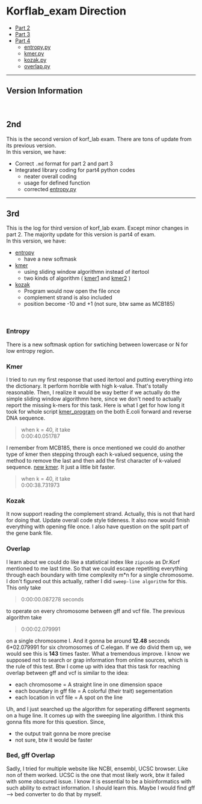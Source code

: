 # Korflab_exam Direction


+ [Part 2](part2_part3.md)
+ [Part 3](part2_part3.md)
+ [Part 4]()
    + [entropy.py](part4_entropy.py)
    + [kmer.py](part4_kmer.py)
    + [kozak.py](part4_kozak.py)
    + [overlap.py](part4_overlap.py)
    
----------------------------------------------------------------------------------------------------

## Version Information ##

<br>

## 2nd ##

This is the second version of korf_lab exam. There are tons of update from its previous version.  
In this version, we have:  

+ Correct `.md` format for part 2 and part 3  
+ Integrated library coding for part4 python codes
    - neater overall coding
    - usage for defined function
    - corrected [entropy.py](part4_entropy.py)

------------------------------------------------------------------------------


## 3rd ##

This is the log for third version of korf_lab exam. Except minor changes in part 2. The majority update for this version is part4 of exam.  
In this version, we have:

+ [entropy](part4_entropy.py) 
    + have a new softmask
+ [kmer](part4_kmer.py)
    + using sliding window algorithmn instead of itertool
    + two kinds of algorithm ( [kmer1](part4_kmer.py) and [kmer2](part4_kmer_reallyfaster.py) )
+ [kozak](part4_kozak.py)
    + Program would now open the file once
    + complement strand is also included
    + position become -10 and +1 (not sure, btw same as MCB185)
    
<br>

### Entropy ###

There is a new softmask option for swtiching between lowercase or N for low entropy region.


### Kmer ###

I tried to run my first response that used itertool and putting everything into the dictionary. It perform horrible with high k-value. That's totally reasonable. Then, I realize it would be way better if we actually do the simple sliding window algorithmn here, since we don't need to actually report the missing k-mers for this task. Here is what I get for how long it took for whole script [kmer_program](part4_kmer.py) on the both E.coli forward and reverse DNA sequence.

> when k = 40, it take  
0:00:40.051787  

I remember from MCB185, there is once mentioned we could do another type of kmer then stepping through each k-valued sequence, using the method to remove the last and then add the first character of k-valued sequence. [new kmer](part4_kmer_reallyfaster.py). It just a little bit faster.

> when k = 40, it take   
0:00:38.731973

### Kozak ###

It now support reading the complement strand. Actually, this is not that hard for doing that. Update overall code style tideness. It also now would finish everything with opening file once. I also have question on the split part of the gene bank file.

### Overlap ###

I learn about we could do like a statistical index like `zipcode` as Dr.Korf mentioned to me last time. So that we could escape repetiting everything through each boundary with time complexity m*n for a single chromosome. I don't figured out this actually, rather I did `sweep-line algorithm` for this. This only take 

>0:00:00.087278 seconds

to operate on every chromosome between gff and vcf file. The previous algorithm take 

>0:00:02.079991 

on a single chromosome I. And it gonna be around **12.48** seconds 6*02.079991 for six chromosomes of C.elegan. If we do divid them up, we would see this is **143** times faster. What a tremendous improve. I know we supposed not to search or grap information from online sources, which is the rule of this test. Btw I come up with idea that this task for reaching overlap between gff and vcf is similar to the idea:

+ each chromosome = A straight line in one dimension space 
+ each boundary in gff file = A colorful (their trait) segementation 
+ each location in vcf file = A spot on the line

Uh, and I just searched up the algorithm for seperating different segments on a huge line. It comes up with the sweeping line algorithm. I think this gonna fits more for this question. Since,

+ the output trait gonna be more precise
+ not sure, btw it would be faster

### Bed, gff Overlap ###

Sadly, I tried for multiple website like NCBI, ensembl, UCSC browser. Like non of them worked. UCSC is the one that most likely work, btw it failed with some obscured issue. I know it is essential to be a bioinformatics with such ability to extract information. I should learn this. Maybe I would find gff --> bed converter to do that by myself.